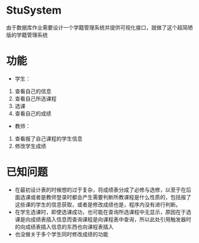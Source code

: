 # StuSystem
由于数据库作业需要设计一个学籍管理系统并提供可视化接口，就做了这个超简陋版的学籍管理系统
# 功能
- 学生：
1. 查看自己的信息
2. 查看自己所选课程
3. 选课
4. 查看自己的成绩
- 教师：
1. 查看报了自己课程的学生信息
2. 修改学生成绩
# 已知问题
- 在最初设计表的时候想的过于复杂，将成绩表分成了必修与选修，以至于在后面选课或者是教师登录时都会产生需要判断所教课程是什么性质的，包括报了这些课的学生的信息获取，或者是修改成绩也是，程序内没有进行判断。
- 在学生选课时，即使选课成功，也可能在查询所选课程中无显示，原因在于选课是向成绩表插入信息而查询课程是向课程表中查询，所以此处引用触发器时的向成绩表插入信息的东西也向课程表插入
- 也没做关于多个学生同时修改成绩的功能
